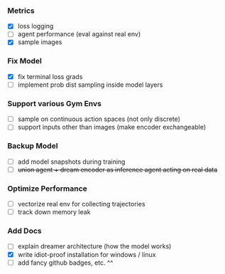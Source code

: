 
### Metrics
- [x] loss logging
- [ ] agent performance (eval against real env)
- [x] sample images

### Fix Model
- [x] fix terminal loss grads
- [ ] implement prob dist sampling inside model layers

### Support various Gym Envs
- [ ] sample on continuous action spaces (not only discrete)
- [ ] support inputs other than images (make encoder exchangeable)

### Backup Model
- [ ] add model snapshots during training
- [ ] ~~union agent + dream encoder as inference agent acting on real data~~

### Optimize Performance
- [ ] vectorize real env for collecting trajectories
- [ ] track down memory leak

### Add Docs
- [ ] explain dreamer architecture (how the model works)
- [x] write idiot-proof installation for windows / linux
- [ ] add fancy github badges, etc. ^^
